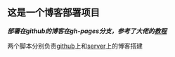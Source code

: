 ## 这是一个博客部署项目

***部署在github的博客在gh-pages分支，参考了大佬的[教程](https://github.com/mqyqingfeng/Blog/issues/235)***

两个脚本分别负责[github](https://junranjia.github.io/learningBlog/)上和[server](http://8.222.200.253:2024/)上的博客搭建